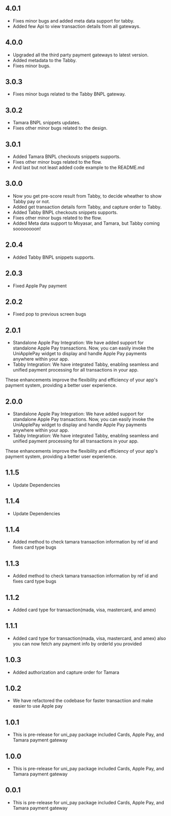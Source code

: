 ## 4.0.1

- Fixes minor bugs and added meta data support for tabby.
- Added few Api to view transaction details from all gateways.

## 4.0.0

- Upgraded all the third party payment gateways to latest version.
- Added metadata to the Tabby.
- Fixes minor bugs.

## 3.0.3

- Fixes minor bugs related to the Tabby BNPL gateway.

## 3.0.2

- Tamara BNPL snippets updates.
- Fixes other minor bugs related to the design.

## 3.0.1

- Added Tamara BNPL checkouts snippets supports.
- Fixes other minor bugs related to the flow.
- And last but not least added code example to the README.md

## 3.0.0

- Now you get pre-score result from Tabby, to decide wheather to show Tabby pay or not.
- Added get transaction details form Tabby, and capture order to Tabby.
- Added Tabby BNPL checkouts snippets supports.
- Fixes other minor bugs related to the flow.
- Added Meta data support to Moyasar, and Tamara, but Tabby coming soooooooon!

## 2.0.4

- Added Tabby BNPL snippets supports.

## 2.0.3

- Fixed Apple Pay payment

## 2.0.2

- Fixed pop to previous screen bugs

## 2.0.1

- Standalone Apple Pay Integration: We have added support for standalone Apple Pay transactions. Now, you can easily invoke the UniApplePay widget to display and handle Apple Pay payments anywhere within your app.
- Tabby Integration: We have integrated Tabby, enabling seamless and unified payment processing for all transactions in your app.

These enhancements improve the flexibility and efficiency of your app's payment system, providing a better user experience.

## 2.0.0

- Standalone Apple Pay Integration: We have added support for standalone Apple Pay transactions. Now, you can easily invoke the UniApplePay widget to display and handle Apple Pay payments anywhere within your app.
- Tabby Integration: We have integrated Tabby, enabling seamless and unified payment processing for all transactions in your app.

These enhancements improve the flexibility and efficiency of your app's payment system, providing a better user experience.

## 1.1.5

- Update Dependencies

## 1.1.4

- Update Dependencies

## 1.1.4

- Added method to check tamara transaction information by ref id and fixes card type bugs

## 1.1.3

- Added method to check tamara transaction information by ref id and fixes card type bugs

## 1.1.2

- Added card type for transaction(mada, visa, mastercard, and amex)

## 1.1.1

- Added card type for transaction(mada, visa, mastercard, and amex) also you can now fetch any payment info by orderId you provided

## 1.0.3

- Added authorization and capture order for Tamara

## 1.0.2

- We have refactored the codebase for faster transactiion and make easier to use Apple pay

## 1.0.1

- This is pre-release for uni_pay package included Cards, Apple Pay, and Tamara payment gateway

## 1.0.0

- This is pre-release for uni_pay package included Cards, Apple Pay, and Tamara payment gateway

## 0.0.1

- This is pre-release for uni_pay package included Cards, Apple Pay, and Tamara payment gateway
